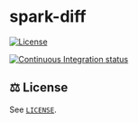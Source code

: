 # spark-diff

[![License](https://img.shields.io/github/license/diff/spark-diff?style=flat-square)](/LICENSE) 

[![Continuous Integration status](https://img.shields.io/github/actions/workflow/status/diff/spark-diff/ci.yml?style=flat-square)](https://github.com/diff/spark-diff/actions/workflows/ci.yml)

## ⚖️ License

See [`LICENSE`](LICENSE).
